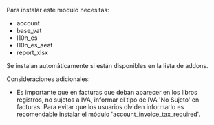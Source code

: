 Para instalar este modulo necesitas:

- account
- base_vat
- l10n_es
- l10n_es_aeat
- report_xlsx

Se instalan automáticamente si están disponibles en la lista de addons.

Consideraciones adicionales:

- Es importante que en facturas que deban aparecer en los libros
  registros, no sujetos a IVA, informar el tipo de IVA 'No Sujeto' en
  facturas. Para evitar que los usuarios olviden informarlo es
  recomendable instalar el módulo 'account_invoice_tax_required'.

